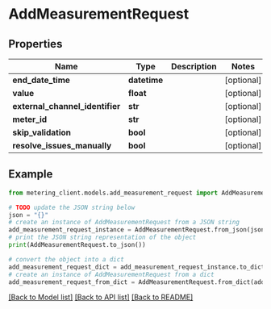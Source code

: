 # AddMeasurementRequest


## Properties

Name | Type | Description | Notes
------------ | ------------- | ------------- | -------------
**end_date_time** | **datetime** |  | [optional] 
**value** | **float** |  | [optional] 
**external_channel_identifier** | **str** |  | [optional] 
**meter_id** | **str** |  | [optional] 
**skip_validation** | **bool** |  | [optional] 
**resolve_issues_manually** | **bool** |  | [optional] 

## Example

```python
from metering_client.models.add_measurement_request import AddMeasurementRequest

# TODO update the JSON string below
json = "{}"
# create an instance of AddMeasurementRequest from a JSON string
add_measurement_request_instance = AddMeasurementRequest.from_json(json)
# print the JSON string representation of the object
print(AddMeasurementRequest.to_json())

# convert the object into a dict
add_measurement_request_dict = add_measurement_request_instance.to_dict()
# create an instance of AddMeasurementRequest from a dict
add_measurement_request_from_dict = AddMeasurementRequest.from_dict(add_measurement_request_dict)
```
[[Back to Model list]](../README.md#documentation-for-models) [[Back to API list]](../README.md#documentation-for-api-endpoints) [[Back to README]](../README.md)


